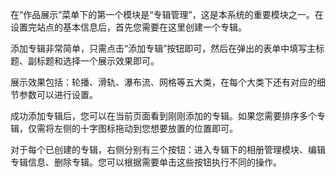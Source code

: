 在“作品展示”菜单下的第一个模块是“专辑管理”，这是本系统的重要模块之一。在设置完站点的基本信息后，首先您需要在这里创建一个专辑。

添加专辑非常简单，只需点击“添加专辑”按钮即可，然后在弹出的表单中填写主标题、副标题和选择一个展示效果即可。

展示效果包括：轮播、滑轨、瀑布流、网格等五大类，在每个大类下还有对应的细节参数可以进行设置。

成功添加专辑后，您可以在当前页面看到刚刚添加的专辑。如果您需要排序多个专辑，仅需将左侧的十字图标拖动到您想要放置的位置即可。

对于每个已创建的专辑，右侧分别有三个按钮：进入专辑下的相册管理模块、编辑专辑信息、删除专辑。您可以根据需要单击这些按钮执行不同的操作。